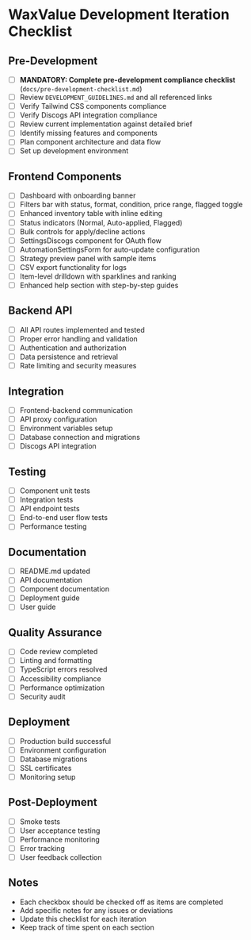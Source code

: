 # WaxValue Development Iteration Checklist

## Pre-Development
- [ ] **MANDATORY: Complete pre-development compliance checklist** (`docs/pre-development-checklist.md`)
- [ ] Review `DEVELOPMENT_GUIDELINES.md` and all referenced links
- [ ] Verify Tailwind CSS components compliance
- [ ] Verify Discogs API integration compliance
- [ ] Review current implementation against detailed brief
- [ ] Identify missing features and components
- [ ] Plan component architecture and data flow
- [ ] Set up development environment

## Frontend Components
- [ ] Dashboard with onboarding banner
- [ ] Filters bar with status, format, condition, price range, flagged toggle
- [ ] Enhanced inventory table with inline editing
- [ ] Status indicators (Normal, Auto-applied, Flagged)
- [ ] Bulk controls for apply/decline actions
- [ ] SettingsDiscogs component for OAuth flow
- [ ] AutomationSettingsForm for auto-update configuration
- [ ] Strategy preview panel with sample items
- [ ] CSV export functionality for logs
- [ ] Item-level drilldown with sparklines and ranking
- [ ] Enhanced help section with step-by-step guides

## Backend API
- [ ] All API routes implemented and tested
- [ ] Proper error handling and validation
- [ ] Authentication and authorization
- [ ] Data persistence and retrieval
- [ ] Rate limiting and security measures

## Integration
- [ ] Frontend-backend communication
- [ ] API proxy configuration
- [ ] Environment variables setup
- [ ] Database connection and migrations
- [ ] Discogs API integration

## Testing
- [ ] Component unit tests
- [ ] Integration tests
- [ ] API endpoint tests
- [ ] End-to-end user flow tests
- [ ] Performance testing

## Documentation
- [ ] README.md updated
- [ ] API documentation
- [ ] Component documentation
- [ ] Deployment guide
- [ ] User guide

## Quality Assurance
- [ ] Code review completed
- [ ] Linting and formatting
- [ ] TypeScript errors resolved
- [ ] Accessibility compliance
- [ ] Performance optimization
- [ ] Security audit

## Deployment
- [ ] Production build successful
- [ ] Environment configuration
- [ ] Database migrations
- [ ] SSL certificates
- [ ] Monitoring setup

## Post-Deployment
- [ ] Smoke tests
- [ ] User acceptance testing
- [ ] Performance monitoring
- [ ] Error tracking
- [ ] User feedback collection

## Notes
- Each checkbox should be checked off as items are completed
- Add specific notes for any issues or deviations
- Update this checklist for each iteration
- Keep track of time spent on each section

